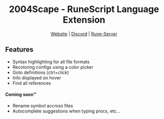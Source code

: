 <div align="center">

<h1>2004Scape - RuneScript Language Extension</h1>

[Website](https://2004scape.org) | [Discord](https://discord.2004scape.org) | [Rune-Server](https://www.rune-server.ee/runescape-development/rs2-server/projects/701698-lost-city-225-emulation.html)

</div>

## Features

* Syntax highlighting for all file formats
* Recoloring configs using a color picker
* Goto definitions (ctrl+click)
* Info displayed on hover
* Find all references

#### Coming soon™

* Rename symbol accross files
* Autocomplete suggestions when typing procs, etc...
